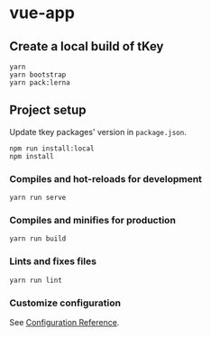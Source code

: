 # vue-app

## Create a local build of tKey
```
yarn
yarn bootstrap
yarn pack:lerna
```

## Project setup

Update tkey packages' version in `package.json`.

```
npm run install:local
npm install
```

### Compiles and hot-reloads for development
```
yarn run serve
```

### Compiles and minifies for production
```
yarn run build
```

### Lints and fixes files
```
yarn run lint
```

### Customize configuration
See [Configuration Reference](https://cli.vuejs.org/config/).
